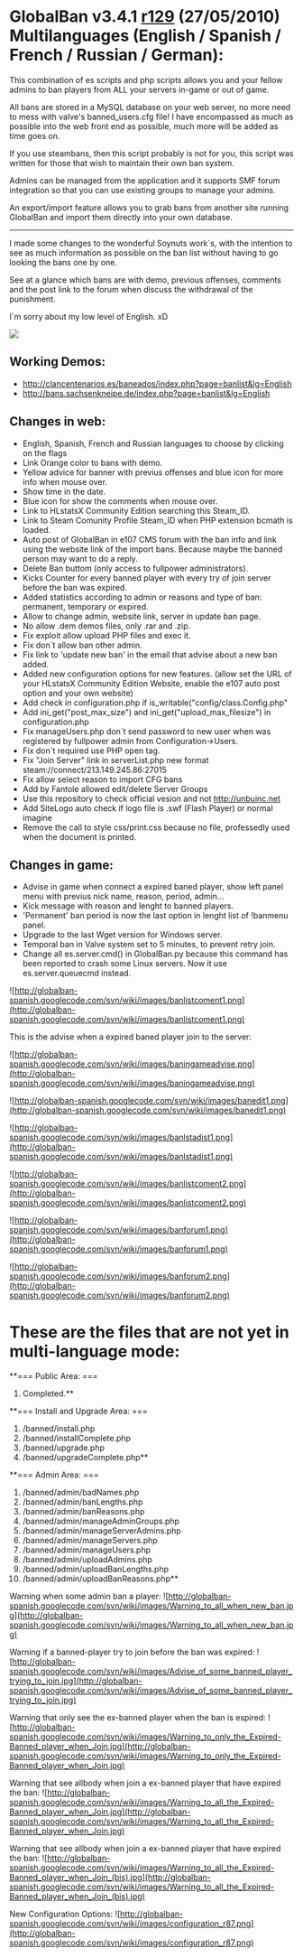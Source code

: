 # GlobalBan v3.4.1 [r129](https://code.google.com/p/globalban/source/detail?r=129) (27/05/2010) Multilanguages (English / Spanish / French / Russian / German): #

This combination of es scripts and php scripts allows you and your fellow admins to ban players from ALL your servers in-game or out of game.

All bans are stored in a MySQL database on your web server, no more need to mess with valve's banned\_users.cfg file! I have encompassed as much as possible into the web front end as possible, much more will be added as time goes on.

If you use steambans, then this script probably is not for you, this script was written for those that wish to maintain their own ban system.

Admins can be managed from the application and it supports SMF forum integration so that you can use existing groups to manage your admins.

An export/import feature allows you to grab bans from another site running GlobalBan and import them directly into your own database.


---


I made some changes to the wonderful Soynuts work´s, with the intention to see as much information as possible on the ban list without having to go looking the bans one by one.

See at a glance which bans are with demo, previous offenses, comments and the post link to the forum when discuss the withdrawal of the punishment.

I´m sorry about my low level of English. xD

[![](http://globalban-spanish.googlecode.com/svn/wiki/images/banlist1.png)](http://forums.eventscripts.com/viewtopic.php?p=293960#293960)

## Working Demos: ##

  * http://clancentenarios.es/baneados/index.php?page=banlist&lg=English
  * http://bans.sachsenkneipe.de/index.php?page=banlist&lg=English


## Changes in web: ##

  * English, Spanish, French and Russian languages to choose by clicking on the flags
  * Link Orange color to bans with demo.
  * Yellow advice for banner with previus offenses and blue icon for more info when mouse over.
  * Show time in the date.
  * Blue icon for show the comments when mouse over.
  * Link to HLstatsX Community Edition searching this Steam\_ID.
  * Link to Steam Comunity Profile Steam\_ID when PHP extension bcmath is loaded.
  * Auto post of GlobalBan in e107 CMS forum with the ban info and link using the website link of the import bans. Because maybe the banned person may want to do a reply.
  * Delete Ban buttom (only access to fullpower administrators).
  * Kicks Counter for every banned player with every try of join server before the ban was expired.
  * Added statistics according to admin or reasons and type of ban: permanent, temporary or expired.
  * Allow to change admin, website link, server in update ban page.
  * No allow .dem demos files, only .rar and .zip.
  * Fix exploit allow upload PHP files and exec it.
  * Fix don´t allow ban other admin.
  * Fix link to 'update new ban' in the email that advise about a new ban added.
  * Added new configuration options for new features. (allow set the URL of your HLstatsX Community Edition Website, enable the e107 auto post option and your own website)
  * Add check in configuration.php if is\_writable("config/class.Config.php"
  * Add ini\_get("post\_max\_size") and ini\_get("upload\_max\_filesize") in configuration.php
  * Fix manageUsers.php don´t send password to new user when was registered by fullpower
admin from Configuration->Users.
  * Fix don´t required use PHP open tag.
  * Fix "Join Server" link in serverList.php new format steam://connect/213.149.245.86:27015
  * Fix allow select reason to import CFG bans
  * Add by Fantole allowed edit/delete Server Groups
  * Use this repository to check official vesion and not http://unbuinc.net
  * Add SiteLogo auto check if logo file is .swf (Flash Player) or normal imagine
  * Remove the call to style css/print.css because no file, professedly used when the document is printed.


## Changes in game: ##

  * Advise in game when connect a expired baned player, show left panel menu with previus nick name, reason, period, admin...
  * Kick message with reason and lenght to banned players.
  * 'Permanent' ban period is now the last option in lenght list of !banmenu panel.
  * Upgrade to the last Wget version for Windows server.
  * Temporal ban in Valve system set to 5 minutes, to prevent retry join.
  * Change all es.server.cmd() in GlobalBan.py because this command has been reported to crash some Linux servers. Now it use es.server.queuecmd instead.



![http://globalban-spanish.googlecode.com/svn/wiki/images/banlistcoment1.png](http://globalban-spanish.googlecode.com/svn/wiki/images/banlistcoment1.png)

This is the advise when a expired baned player join to the server:

![http://globalban-spanish.googlecode.com/svn/wiki/images/baningameadvise.png](http://globalban-spanish.googlecode.com/svn/wiki/images/baningameadvise.png)

![http://globalban-spanish.googlecode.com/svn/wiki/images/banedit1.png](http://globalban-spanish.googlecode.com/svn/wiki/images/banedit1.png)

![http://globalban-spanish.googlecode.com/svn/wiki/images/banlstadist1.png](http://globalban-spanish.googlecode.com/svn/wiki/images/banlstadist1.png)

![http://globalban-spanish.googlecode.com/svn/wiki/images/banlistcoment2.png](http://globalban-spanish.googlecode.com/svn/wiki/images/banlistcoment2.png)

![http://globalban-spanish.googlecode.com/svn/wiki/images/banforum1.png](http://globalban-spanish.googlecode.com/svn/wiki/images/banforum1.png)

![http://globalban-spanish.googlecode.com/svn/wiki/images/banforum2.png](http://globalban-spanish.googlecode.com/svn/wiki/images/banforum2.png)

# These are the files that are not yet in multi-language mode: #
**=== Public Area: ===
  1. Completed.**

**=== Install and Upgrade Area: ===
  1. /banned/install.php
  1. /banned/installComplete.php
  1. /banned/upgrade.php
  1. /banned/upgradeComplete.php**

**=== Admin Area: ===
  1. /banned/admin/badNames.php
  1. /banned/admin/banLengths.php
  1. /banned/admin/banReasons.php
  1. /banned/admin/manageAdminGroups.php
  1. /banned/admin/manageServerAdmins.php
  1. /banned/admin/manageServers.php
  1. /banned/admin/manageUsers.php
  1. /banned/admin/uploadAdmins.php
  1. /banned/admin/uploadBanLengths.php
  1. /banned/admin/uploadBanReasons.php**

Warning when some admin ban a player:
![http://globalban-spanish.googlecode.com/svn/wiki/images/Warning_to_all_when_new_ban.jpg](http://globalban-spanish.googlecode.com/svn/wiki/images/Warning_to_all_when_new_ban.jpg)

Warning if a banned-player try to join before the ban was expired:
![http://globalban-spanish.googlecode.com/svn/wiki/images/Advise_of_some_banned_player_trying_to_join.jpg](http://globalban-spanish.googlecode.com/svn/wiki/images/Advise_of_some_banned_player_trying_to_join.jpg)

Warning that only see the ex-banned player when the ban is espired:
![http://globalban-spanish.googlecode.com/svn/wiki/images/Warning_to_only_the_Expired-Banned_player_when_Join.jpg](http://globalban-spanish.googlecode.com/svn/wiki/images/Warning_to_only_the_Expired-Banned_player_when_Join.jpg)

Warning that see allbody when join a ex-banned player that have expired the ban:
![http://globalban-spanish.googlecode.com/svn/wiki/images/Warning_to_all_the_Expired-Banned_player_when_Join.jpg](http://globalban-spanish.googlecode.com/svn/wiki/images/Warning_to_all_the_Expired-Banned_player_when_Join.jpg)

Warning that see allbody when join a ex-banned player that have expired the ban:
![http://globalban-spanish.googlecode.com/svn/wiki/images/Warning_to_all_the_Expired-Banned_player_when_Join_(bis).jpg](http://globalban-spanish.googlecode.com/svn/wiki/images/Warning_to_all_the_Expired-Banned_player_when_Join_(bis).jpg)

New Configuration Options:
![http://globalban-spanish.googlecode.com/svn/wiki/images/configuration_r87.png](http://globalban-spanish.googlecode.com/svn/wiki/images/configuration_r87.png)